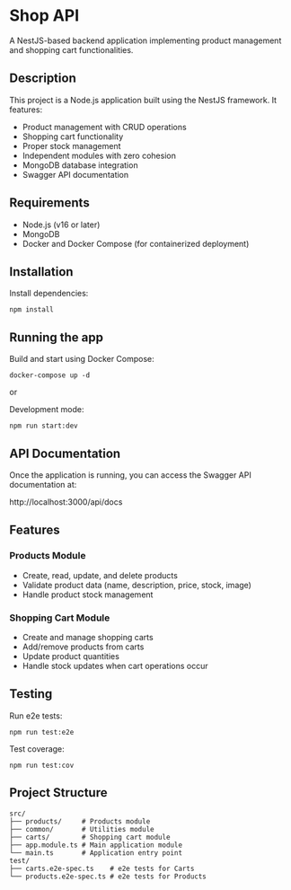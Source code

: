 # Shop API

A NestJS-based backend application implementing product management and shopping cart functionalities.

## Description

This project is a Node.js application built using the NestJS framework. It features:

- Product management with CRUD operations
- Shopping cart functionality
- Proper stock management
- Independent modules with zero cohesion
- MongoDB database integration
- Swagger API documentation

## Requirements

- Node.js (v16 or later)
- MongoDB
- Docker and Docker Compose (for containerized deployment)

## Installation

Install dependencies:
```
npm install
```

## Running the app

Build and start using Docker Compose:
```
docker-compose up -d
```

or

Development mode:
```
npm run start:dev
```

## API Documentation

Once the application is running, you can access the Swagger API documentation at:

http://localhost:3000/api/docs

## Features

### Products Module
- Create, read, update, and delete products
- Validate product data (name, description, price, stock, image)
- Handle product stock management

### Shopping Cart Module
- Create and manage shopping carts
- Add/remove products from carts
- Update product quantities
- Handle stock updates when cart operations occur

## Testing

Run e2e tests:
```
npm run test:e2e
```

Test coverage:
```
npm run test:cov
```

## Project Structure

```
src/
├── products/     # Products module
├── common/       # Utilities module
├── carts/        # Shopping cart module
├── app.module.ts # Main application module
└── main.ts       # Application entry point
test/
├── carts.e2e-spec.ts    # e2e tests for Carts
└── products.e2e-spec.ts # e2e tests for Products
```
